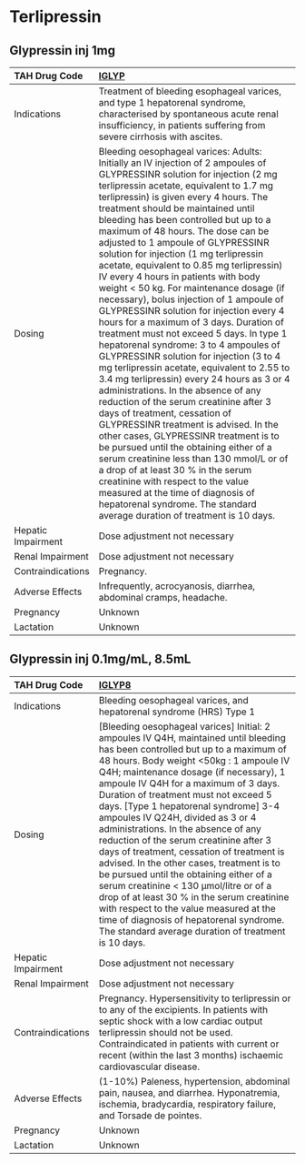 # Terlipressin

## Glypressin inj 1mg

| TAH Drug Code      | [IGLYP](https://www.tahsda.org.tw/drugs/hissearch.php?drug_code=IGLYP)                                                                                                                                                                                                                                                                                                                                                                                                                                                                                                                                                                                                                                                                                                                                                                                                                                                                                                                                                                                                                                                                                                                                                                                                                                                                                                                               |
|:-------------------|:-----------------------------------------------------------------------------------------------------------------------------------------------------------------------------------------------------------------------------------------------------------------------------------------------------------------------------------------------------------------------------------------------------------------------------------------------------------------------------------------------------------------------------------------------------------------------------------------------------------------------------------------------------------------------------------------------------------------------------------------------------------------------------------------------------------------------------------------------------------------------------------------------------------------------------------------------------------------------------------------------------------------------------------------------------------------------------------------------------------------------------------------------------------------------------------------------------------------------------------------------------------------------------------------------------------------------------------------------------------------------------------------------------|
| Indications        | Treatment of bleeding esophageal varices, and type 1 hepatorenal syndrome, characterised by spontaneous acute renal insufficiency, in patients suffering from severe cirrhosis with ascites.                                                                                                                                                                                                                                                                                                                                                                                                                                                                                                                                                                                                                                                                                                                                                                                                                                                                                                                                                                                                                                                                                                                                                                                                         |
| Dosing             | Bleeding oesophageal varices: Adults: Initially an IV injection of 2 ampoules of GLYPRESSINR solution for injection (2 mg terlipressin acetate, equivalent to 1.7 mg terlipressin) is given every 4 hours. The treatment should be maintained until bleeding has been controlled but up to a maximum of 48 hours. The dose can be adjusted to 1 ampoule of GLYPRESSINR solution for injection (1 mg terlipressin acetate, equivalent to 0.85 mg terlipressin) IV every 4 hours in patients with body weight < 50 kg. For maintenance dosage (if necessary), bolus injection of 1 ampoule of GLYPRESSINR solution for injection every 4 hours for a maximum of 3 days. Duration of treatment must not exceed 5 days. In type 1 hepatorenal syndrome: 3 to 4 ampoules of GLYPRESSINR solution for injection (3 to 4 mg terlipressin acetate, equivalent to 2.55 to 3.4 mg terlipressin) every 24 hours as 3 or 4 administrations. In the absence of any reduction of the serum creatinine after 3 days of treatment, cessation of GLYPRESSINR treatment is advised. In the other cases, GLYPRESSINR treatment is to be pursued until the obtaining either of a serum creatinine less than 130 mmol/L or of a drop of at least 30 % in the serum creatinine with respect to the value measured at the time of diagnosis of hepatorenal syndrome. The standard average duration of treatment is 10 days. |
| Hepatic Impairment | Dose adjustment not necessary                                                                                                                                                                                                                                                                                                                                                                                                                                                                                                                                                                                                                                                                                                                                                                                                                                                                                                                                                                                                                                                                                                                                                                                                                                                                                                                                                                        |
| Renal Impairment   | Dose adjustment not necessary                                                                                                                                                                                                                                                                                                                                                                                                                                                                                                                                                                                                                                                                                                                                                                                                                                                                                                                                                                                                                                                                                                                                                                                                                                                                                                                                                                        |
| Contraindications  | Pregnancy.                                                                                                                                                                                                                                                                                                                                                                                                                                                                                                                                                                                                                                                                                                                                                                                                                                                                                                                                                                                                                                                                                                                                                                                                                                                                                                                                                                                           |
| Adverse Effects    | Infrequently, acrocyanosis, diarrhea, abdominal cramps, headache.                                                                                                                                                                                                                                                                                                                                                                                                                                                                                                                                                                                                                                                                                                                                                                                                                                                                                                                                                                                                                                                                                                                                                                                                                                                                                                                                    |
| Pregnancy          | Unknown                                                                                                                                                                                                                                                                                                                                                                                                                                                                                                                                                                                                                                                                                                                                                                                                                                                                                                                                                                                                                                                                                                                                                                                                                                                                                                                                                                                              |
| Lactation          | Unknown                                                                                                                                                                                                                                                                                                                                                                                                                                                                                                                                                                                                                                                                                                                                                                                                                                                                                                                                                                                                                                                                                                                                                                                                                                                                                                                                                                                              |

## Glypressin inj 0.1mg/mL, 8.5mL

| TAH Drug Code      | [IGLYP8](https://www.tahsda.org.tw/drugs/hissearch.php?drug_code=IGLYP8)                                                                                                                                                                                                                                                                                                                                                                                                                                                                                                                                                                                                                                                                                                                                                                   |
|:-------------------|:-------------------------------------------------------------------------------------------------------------------------------------------------------------------------------------------------------------------------------------------------------------------------------------------------------------------------------------------------------------------------------------------------------------------------------------------------------------------------------------------------------------------------------------------------------------------------------------------------------------------------------------------------------------------------------------------------------------------------------------------------------------------------------------------------------------------------------------------|
| Indications        | Bleeding oesophageal varices, and hepatorenal syndrome (HRS) Type 1                                                                                                                                                                                                                                                                                                                                                                                                                                                                                                                                                                                                                                                                                                                                                                        |
| Dosing             | [Bleeding oesophageal varices] Initial: 2 ampoules IV Q4H, maintained until bleeding has been controlled but up to a maximum of 48 hours. Body weight <50kg : 1 ampoule IV Q4H; maintenance dosage (if necessary), 1 ampoule IV Q4H for a maximum of 3 days. Duration of treatment must not exceed 5 days. [Type 1 hepatorenal syndrome] 3-4 ampoules IV Q24H, divided as 3 or 4 administrations. In the absence of any reduction of the serum creatinine after 3 days of treatment, cessation of treatment is advised. In the other cases, treatment is to be pursued until the obtaining either of a serum creatinine < 130 μmol/litre or of a drop of at least 30 % in the serum creatinine with respect to the value measured at the time of diagnosis of hepatorenal syndrome. The standard average duration of treatment is 10 days. |
| Hepatic Impairment | Dose adjustment not necessary                                                                                                                                                                                                                                                                                                                                                                                                                                                                                                                                                                                                                                                                                                                                                                                                              |
| Renal Impairment   | Dose adjustment not necessary                                                                                                                                                                                                                                                                                                                                                                                                                                                                                                                                                                                                                                                                                                                                                                                                              |
| Contraindications  | Pregnancy. Hypersensitivity to terlipressin or to any of the excipients. In patients with septic shock with a low cardiac output terlipressin should not be used. Contraindicated in patients with current or recent (within the last 3 months) ischaemic cardiovascular disease.                                                                                                                                                                                                                                                                                                                                                                                                                                                                                                                                                          |
| Adverse Effects    | (1-10%) Paleness, hypertension, abdominal pain, nausea, and diarrhea. Hyponatremia, ischemia, bradycardia, respiratory failure, and Torsade de pointes.                                                                                                                                                                                                                                                                                                                                                                                                                                                                                                                                                                                                                                                                                    |
| Pregnancy          | Unknown                                                                                                                                                                                                                                                                                                                                                                                                                                                                                                                                                                                                                                                                                                                                                                                                                                    |
| Lactation          | Unknown                                                                                                                                                                                                                                                                                                                                                                                                                                                                                                                                                                                                                                                                                                                                                                                                                                    |

